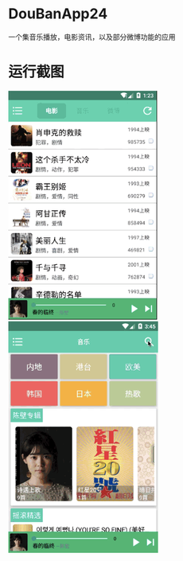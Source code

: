 # DouBanApp24
一个集音乐播放，电影资讯，以及部分微博功能的应用
# 运行截图
![image](https://github.com/z13538657403/DouBanApp24/blob/master/app/src/main/res/mipmap-xxxhdpi/qingting2.gif)
![image](https://github.com/z13538657403/DouBanApp24/blob/master/app/src/main/res/mipmap-xxxhdpi/qingting4.gif)
